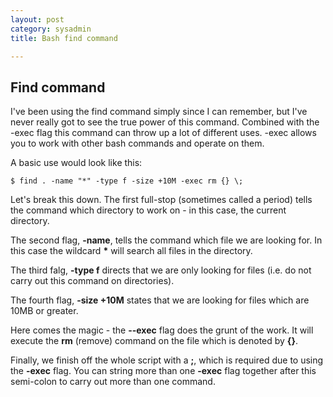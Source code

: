 ```yaml
---
layout: post
category: sysadmin
title: Bash find command

---
```

## Find command
I've been using the find command simply since I can remember, but I've never really got to see the true power of this command. Combined with the -exec flag this command can throw up a lot of different uses. -exec allows you to work with other bash commands and operate on them.

A basic use would look like this:

    $ find . -name "*" -type f -size +10M -exec rm {} \;

Let's break this down. The first full-stop (sometimes called a period) tells the command which directory to work on - in this case, the current directory.

The second flag, **-name**, tells the command which file we are looking for. In this case the wildcard __*__ will search all files in the directory.

The third falg, **-type f** directs that we are only looking for files (i.e. do not carry out this command on directories).

The fourth flag, **-size +10M** states that we are looking for files which are 10MB or greater.

Here comes the magic - the **--exec** flag does the grunt of the work. It will execute the **rm** (remove) command on the file which is denoted by **{}**.

Finally, we finish off the whole script with a __\;__, which is required due to using the **-exec** flag. You can string more than one **-exec** flag together after this semi-colon to carry out more than one command.



